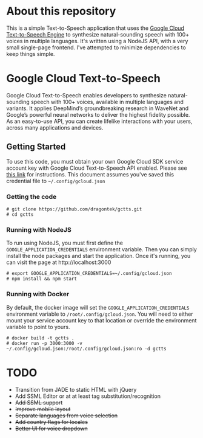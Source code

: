 # About this repository
This is a simple Text-to-Speech application that uses the [Google Cloud Text-to-Speech Engine](https://cloud.google.com/text-to-speech/) to synthesize natural-sounding speech with 100+ voices in multiple languages.  It's written using a NodeJS API, with a very small single-page frontend.  I've attempted to minimize dependencies to keep things simple. 

# Google Cloud Text-to-Speech
Google Cloud Text-to-Speech enables developers to synthesize natural-sounding speech with 100+ voices, available in multiple languages and variants. It applies DeepMind’s groundbreaking research in WaveNet and Google’s powerful neural networks to deliver the highest fidelity possible. As an easy-to-use API, you can create lifelike interactions with your users, across many applications and devices.


## Getting Started
To use this code, you must obtain your own Google Cloud SDK service account key with Google Cloud Text-to-Speech API enabled.  Please see [this link](https://cloud.google.com/text-to-speech/docs/quickstart-client-libraries) for instructions.  This document assumes you've saved this credential file to `~/.config/gcloud.json`

### Getting the code
```
# git clone https://github.com/dragontek/gctts.git
# cd gctts
```

### Running with NodeJS
To run using NodeJS, you must first define the `GOOGLE_APPLICATION_CREDENTIALS` environment variable.  Then you can simply install the node packages and start the application.  Once it's running, you can visit the page at http://localhost:3000
```
# export GOOGLE_APPLICATION_CREDENTIALS=~/.config/gcloud.json
# npm install && npm start
```

### Running with Docker
By default, the docker image will set the `GOOGLE_APPLICATION_CREDENTIALS` environment variable to `/root/.config/gcloud.json`.  You will need to either mount your service account key to that location or override the environment variable to point to yours.

```
# docker build -t gctts .
# docker run -p 3000:3000 -v ~/.config/gcloud.json:/root/.config/gcloud.json:ro -d gctts
```

# TODO
- Transition from JADE to static HTML with jQuery
- Add SSML Editor or at at least tag substitution/recognition
- ~~Add SSML support~~
- ~~Improve mobile layout~~
- ~~Separate languages from voice selection~~
- ~~Add country flags for locales~~
- ~~Better UI for voice dropdown~~




